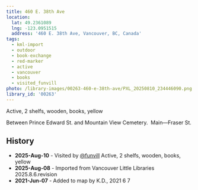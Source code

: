 ```yaml
---
title: 460 E. 38th Ave
location:
  lat: 49.2361089
  lng: -123.0951515
  address: '460 E. 38th Ave, Vancouver, BC, Canada'
tags:
  - kml-import
  - outdoor
  - book-exchange
  - red-marker
  - active
  - vancouver
  - books
  - visited_funvill   
photo: /library-images/00263-460-e-38th-ave/PXL_20250810_234446090.png
library_id: '00263'
---
```


Active, 2 shelfs, wooden, books, yellow

Between Prince Edward St. and Mountain View Cemetery.  Main—Fraser St.

## History

- **2025-Aug-10** - Visited by [@funvill](https://blog.abluestar.com) Active, 2 shelfs, wooden, books, yellow
- **2025-Aug-08** - Imported from Vancouver Little Libraries 2025.8.6.revision
- **2021-Jun-07** - Added to map by K.D., 2021 6 7
